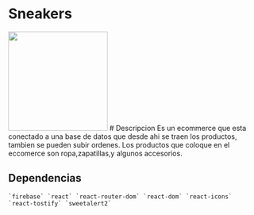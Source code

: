# Sneakers

<img src="https://miro.medium.com/v2/resize:fit:522/0*yIWUZxmFFohhNeOG.png" width="200">
# Descripcion
   Es un ecommerce que esta conectado a una base de datos que desde ahi se traen los productos, tambien se pueden subir ordenes. Los productos que coloque en el eccomerce son ropa,zapatillas,y algunos accesorios.

## Dependencias
    `firebase` `react` `react-router-dom` `react-dom` `react-icons` `react-tostify` `sweetalert2`

# 
